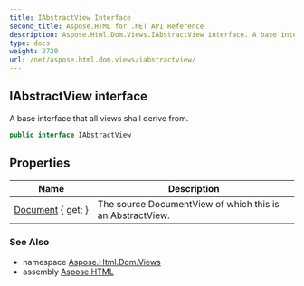 ```yaml
---
title: IAbstractView Interface
second_title: Aspose.HTML for .NET API Reference
description: Aspose.Html.Dom.Views.IAbstractView interface. A base interface that all views shall derive from
type: docs
weight: 2720
url: /net/aspose.html.dom.views/iabstractview/
---
```

## IAbstractView interface

A base interface that all views shall derive from.

```csharp
public interface IAbstractView
```

## Properties

| Name | Description |
| --- | --- |
| [Document](../../aspose.html.dom.views/iabstractview/document/) { get; } | The source DocumentView of which this is an AbstractView. |

### See Also

* namespace [Aspose.Html.Dom.Views](../../aspose.html.dom.views/)
* assembly [Aspose.HTML](../../)
